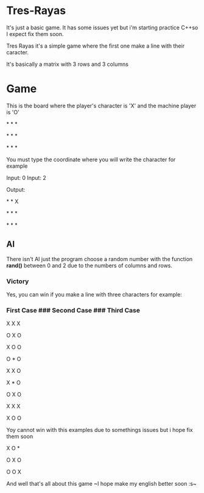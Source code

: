 # Tres-Rayas
It's just a basic game. It has some issues yet but i'm starting practice C++so I expect fix them soon.

Tres Rayas it's a simple game where the first one make a line with their caracter.

It's basically a matrix with 3 rows and 3 columns 

# Game

This is the board where the player's character is 'X' and the machine player is 'O' 

<p>*  *  *</p>

<p>*  *  *</p>

<p>*  *  *</p>

You must type the coordinate where you will write the character for example

Input: 0
Input: 2

Output: 

<p>* * X</p>

<p>* * *</p>

<p>* * *</p>

## AI

There isn't AI just the program choose a random number with the function **rand()** between 0 and 2 due to the numbers of columns and rows. 

### Victory

Yes, you can win if you make a line with three characters for example: 

### First Case      ### Second Case   ### Third Case
<p> X X X </p>      <p> O X O</p>     <p> X O O </p>

<p> O * O </p>      <p> X X O</p>     <p> X * O </p>

<p> O X O </p>      <p> X X X</p>     <p> X O O </p> 

Yoy cannot win with this examples due to somethings issues but i hope fix them soon

<p> X O *</p>

<p> O X O</p>

<p> O O X</p>

And well that's all about this game
~I hope make my english better soon :s~
